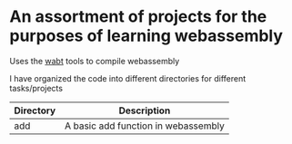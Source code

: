 # An assortment of projects for the purposes of learning webassembly

Uses the [wabt](https://github.com/WebAssembly/wabt/tree/1.0.19) tools to compile webassembly

I have organized the code into different directories for different tasks/projects

| Directory | Description |
| --- | --- |
| add | A basic add function in webassembly |
